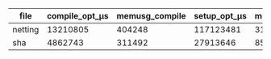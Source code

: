 | file    |  compile_opt_μs |  memusg_compile |  setup_opt_μs |  memusg_setup |  witness_opt_μs |  memusg_witness |  proof_opt_μs |  memusg_proof |  constr_opt |  compile_unopt_μs |  memusg_compile |  setup_unopt_μs |  memusg_setup |  witness_unopt_μs |  memusg_witness |  proof_unopt_μs |  memusg_proof |  constr_unopt |
| ------- | --------------- | --------------- | ------------- | ------------- | --------------- | --------------- | ------------- | ------------- | ----------- | ----------------- | --------------- | --------------- | ------------- | ----------------- | --------------- | --------------- | ------------- | ------------- |
| netting |  13210805       |  404248         |  117123481    |  311492       |  5173094        |  185376         |  3062988      |  458876       |  257213     |  16957152         |  368320         |  110725739      |  304192       |  5731457          |  166348         |  3108404        |  462808       |  232537       |
| sha     |  4862743        |  311492         |  27913646     |  85508        |  2091695        |  43528          |  4055900      |  144264       |  63136      |  4717485          |  131932         |  27319639       |  79640        |  2186785          |  41996          |  3749480        |  134640       |  56984        |
